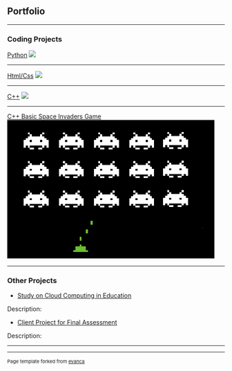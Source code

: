 ## Portfolio

---

### Coding Projects 

[Python](/sample_page)
<img src="images/dummy_thumbnail.jpg?raw=true"/>

---
[Html/Css](/pdf/sample_presentation.pdf)
<img src="images/dummy_thumbnail.jpg?raw=true"/>

---
[C++](http://example.com/)
<img src="images/dummy_thumbnail.jpg?raw=true"/>

---
[C++ Basic Space Invaders Game](http://example.com/)
<img src="images/SpaceInvadersGIMP.png?raw=true"/>

---

### Other Projects

- [Study on Cloud Computing in Education](/pdf/MTH3035_Group_9_Final_Report.pdf)

Description:
- [Client Project for Final Assessment](/pdf/ComputerScienceNEA.pdf)

Description:

---




---
<p style="font-size:11px">Page template forked from <a href="https://github.com/evanca/quick-portfolio">evanca</a></p>
<!-- Remove above link if you don't want to attibute -->
